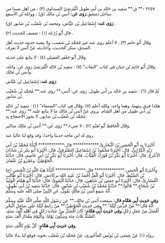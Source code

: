 ٢٢٥٧ -** ق:** سَعِيد بن خَالِد بن أَبي طويل الْقُرَشِيّ الصيداوي (٣) ، من أهل صيدا من ساحل دمشق.**رَوَى عَن:** أنس بْن مالك (ق) ، وواثلة بْن الأسقع.

**رَوَى عَنه:** إِسْمَاعِيل بْن عَيَّاش، ومحمد بْن شُعَيْب بْن شابور (ق) .

قال أَبُو زُرْعَة (١) : ضعيف الحديث (٢) .

وَقَال أَبُو حاتم (٣) : لا أعلم روى عنه غير مُحَمَّد بْن شعيب، ولا يشبه حديثه حديث أهل الصدق، منكر الحديث، وأحاديثه عَنْ أَنَس لا تعرف.

وَقَال أَبُو جَعْفَر العقيلي (٤) : لا يتابع على حديثه.

وَقَال أَبُو حَاتِم بْن حبان فِي كتاب "الثقات" (٥) : سَعِيد بْن خَالِد الْقُرَشِيّ رَوَى عَن: واثلة، وأنس بْن مَالِك.

**رَوَى عَنه:** إِسْمَاعِيل بْن عَيَّاش.

ثُمَّ قال (٦) : سَعِيد بن خَالِد بن أَبي طويل: رَوَى عَن: أَنَس،** رَوَى عَنه:** مُحَمَّد بْن شُعَيْب بْن شابور.

هكذا فرق بينهما، وهما واحد، والله أعلم (٧) .وَقَال فِي كتاب"الضعفاء" (١) : سَعِيد بْن خَالِد بْن أَبي طويل من أهل الشام. يروي عَنْ أَنَس بْن مَالِك ما لا يتابع عليه.** رَوَى عَنه:** مُحَمَّد بْن شُعَيْب بْن شابور. لا يجوز الاحتجاج بِهِ.

وَقَال الْحَافِظ أَبُو نُعَيْم (٢) : لا شيء،** رَوَى عَن:** أَنَس بْن مَالِك مناكير.

روى له ابن ماجه حديثا واحدا، وقد وقع لنا عاليا عنه.

أَخْبَرَنَا بِهِ أَبُو الْحَسَنِ بْنُ الْبُخَارِيِّ،************ قال:************ أَنْبَأَنَا مُحَمَّدُ بْنُ أَبي زَيْدٍ الْكَرَّانِيُّ، قال: أَخْبَرَنَا مَحْمُودُ بْنُ إِسْمَاعِيلَ الصَّيْرَفِيُّ، قال: أَخْبَرَنَا أبو بكر بْن شَاذَانَ الأَعْرَجُ، قال: أَخْبَرَنَا أَبُو بَكْرِ بْنُ فُوُرَكَ الْقَبَّابُ، قال: أَخْبَرَنَا أَبُو بَكْرِ بْنُ أَبي عَاصِمٍ، قال: حَدَّثَنَا الْحَوْطِيُّ، وعَمْرو بْنُ عُثْمَانَ.

(ح) وأَخْبَرَنَا أَبُو الْحَسَنِ،************** قال:************** أَنْبَأَنَا هِبَةُ اللَّهِ بْنُ الْحَسَنِ بْنِ السِّبْطِ، قال: أَخْبَرَنَا أَبُو الْعِزِّ أَحْمَدُ بْنُ عُبَيد الله بركادش، قال: أَخْبَرَنَا أَبُو طَالِبٍ الْعُشَارِيُّ، قال: أَخْبَرَنَا أبو حفص بْن شَاهِينَ، قال: حَدَّثَنَا الْبَغَوِيُّ، قال: حَدَّثَنَا أَبُو هَمَّامٍ الْوَلِيدُ بْنُ شُجَاعٍ،** قَالُوا:** حَدَّثَنَا مُحَمَّدُ بْنُ شُعَيْبِ بْنِ شَابُورٍ، قال: حَدَّثَنَا سَعِيد بْنُ أَبي طَوِيلٍ: أَنَّهُ سَمِعَ أَنَسَ بْنَ مَالِكٍ يَقُولُ، عَنِ النَّبِيِّ صلى الله عليه وسَلَّمَ.

**وفِي حَدِيثِ أَبِي هَمَّامٍ قال:** سمعت أَنَس بْن مالك،** عن رَسُولِ اللَّهِ صَلَّى اللَّهُ عَلَيْهِ وسَلَّمَ أَنَّهُ قال:** مَنْ حَرَسَ لَيْلَةً".** وفِي حَدِيثِ الْحَوْطِيِّ:** مَنْ رَابَطَ لَيْلَةً عَلَى سَاحِلِ الْبَحْرِ أَفْضَلُ مِنْ عَمَلِ رَجُلٍ.**وفِي حَدِيثِ أَبِي هَمَّامٍ:** كَانَ أَفْضَلُ مِنْ عِبَادَةِ رَجْلٍ فِي أَهْلِهِ أَلْفَ سَنَةٍ، السَّنَةُ ثَلاثَ مئة وسِتُّونَ يَوْمًا، والْيَوْمُ مِقْدَارُ أَلْفَ سَنَةٍ.

**وفِي حَدِيثِ أَبِي هَمَّامٍ:** كُلَّ يَوْمٍ كَأَلْفِ سَنَةٍ.

رواه (١) عَنْ عِيسَى بْن يُونُس الفأَخُوري، عَنْ مُحَمَّد بْن شُعَيْب نحوه، فوقع لنا بدلا عاليا.